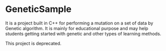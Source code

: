 # GeneticSample
It is a project built in C++ for performing a mutation on a set of data by Genetic algorithm. It is mainly for educational purpose and may help students getting started with genetic and other types of learning methods.

This project is deprecated.
